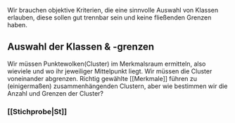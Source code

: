 Wir brauchen objektive Kriterien, die eine sinnvolle Auswahl von Klassen erlauben, diese sollen gut trennbar sein und keine fließenden Grenzen haben.
## Auswahl der Klassen & -grenzen
Wir müssen Punktewolken(Cluster) im Merkmalsraum ermitteln, also wieviele und wo ihr jeweiliger Mittelpunkt liegt. Wir müssen die Cluster voneinander abgrenzen. Richtig gewählte [[Merkmale]] führen zu (einigermaßen) zusammenhängenden Clustern, aber wie bestimmen wir die Anzahl und Grenzen der Cluster?

### [[Stichprobe|St]]